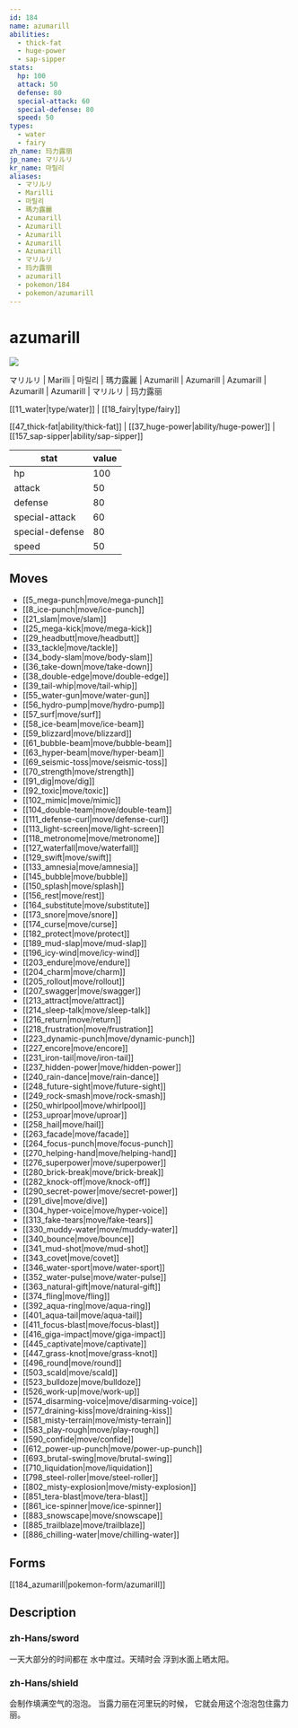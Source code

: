```yaml
---
id: 184
name: azumarill
abilities:
  - thick-fat
  - huge-power
  - sap-sipper
stats:
  hp: 100
  attack: 50
  defense: 80
  special-attack: 60
  special-defense: 80
  speed: 50
types:
  - water
  - fairy
zh_name: 玛力露丽
jp_name: マリルリ
kr_name: 마릴리
aliases:
  - マリルリ
  - Marilli
  - 마릴리
  - 瑪力露麗
  - Azumarill
  - Azumarill
  - Azumarill
  - Azumarill
  - Azumarill
  - マリルリ
  - 玛力露丽
  - azumarill
  - pokemon/184
  - pokemon/azumarill
---
```

# azumarill

![](https://raw.githubusercontent.com/PokeAPI/sprites/master/sprites/pokemon/184.png)

マリルリ | Marilli | 마릴리 | 瑪力露麗 | Azumarill | Azumarill | Azumarill | Azumarill | Azumarill | マリルリ | 玛力露丽

[[11_water|type/water]] | [[18_fairy|type/fairy]]

[[47_thick-fat|ability/thick-fat]] | [[37_huge-power|ability/huge-power]] | [[157_sap-sipper|ability/sap-sipper]]

|stat|value|
|---|---|
|hp|100|
|attack|50|
|defense|80|
|special-attack|60|
|special-defense|80|
|speed|50|


## Moves

- [[5_mega-punch|move/mega-punch]]
- [[8_ice-punch|move/ice-punch]]
- [[21_slam|move/slam]]
- [[25_mega-kick|move/mega-kick]]
- [[29_headbutt|move/headbutt]]
- [[33_tackle|move/tackle]]
- [[34_body-slam|move/body-slam]]
- [[36_take-down|move/take-down]]
- [[38_double-edge|move/double-edge]]
- [[39_tail-whip|move/tail-whip]]
- [[55_water-gun|move/water-gun]]
- [[56_hydro-pump|move/hydro-pump]]
- [[57_surf|move/surf]]
- [[58_ice-beam|move/ice-beam]]
- [[59_blizzard|move/blizzard]]
- [[61_bubble-beam|move/bubble-beam]]
- [[63_hyper-beam|move/hyper-beam]]
- [[69_seismic-toss|move/seismic-toss]]
- [[70_strength|move/strength]]
- [[91_dig|move/dig]]
- [[92_toxic|move/toxic]]
- [[102_mimic|move/mimic]]
- [[104_double-team|move/double-team]]
- [[111_defense-curl|move/defense-curl]]
- [[113_light-screen|move/light-screen]]
- [[118_metronome|move/metronome]]
- [[127_waterfall|move/waterfall]]
- [[129_swift|move/swift]]
- [[133_amnesia|move/amnesia]]
- [[145_bubble|move/bubble]]
- [[150_splash|move/splash]]
- [[156_rest|move/rest]]
- [[164_substitute|move/substitute]]
- [[173_snore|move/snore]]
- [[174_curse|move/curse]]
- [[182_protect|move/protect]]
- [[189_mud-slap|move/mud-slap]]
- [[196_icy-wind|move/icy-wind]]
- [[203_endure|move/endure]]
- [[204_charm|move/charm]]
- [[205_rollout|move/rollout]]
- [[207_swagger|move/swagger]]
- [[213_attract|move/attract]]
- [[214_sleep-talk|move/sleep-talk]]
- [[216_return|move/return]]
- [[218_frustration|move/frustration]]
- [[223_dynamic-punch|move/dynamic-punch]]
- [[227_encore|move/encore]]
- [[231_iron-tail|move/iron-tail]]
- [[237_hidden-power|move/hidden-power]]
- [[240_rain-dance|move/rain-dance]]
- [[248_future-sight|move/future-sight]]
- [[249_rock-smash|move/rock-smash]]
- [[250_whirlpool|move/whirlpool]]
- [[253_uproar|move/uproar]]
- [[258_hail|move/hail]]
- [[263_facade|move/facade]]
- [[264_focus-punch|move/focus-punch]]
- [[270_helping-hand|move/helping-hand]]
- [[276_superpower|move/superpower]]
- [[280_brick-break|move/brick-break]]
- [[282_knock-off|move/knock-off]]
- [[290_secret-power|move/secret-power]]
- [[291_dive|move/dive]]
- [[304_hyper-voice|move/hyper-voice]]
- [[313_fake-tears|move/fake-tears]]
- [[330_muddy-water|move/muddy-water]]
- [[340_bounce|move/bounce]]
- [[341_mud-shot|move/mud-shot]]
- [[343_covet|move/covet]]
- [[346_water-sport|move/water-sport]]
- [[352_water-pulse|move/water-pulse]]
- [[363_natural-gift|move/natural-gift]]
- [[374_fling|move/fling]]
- [[392_aqua-ring|move/aqua-ring]]
- [[401_aqua-tail|move/aqua-tail]]
- [[411_focus-blast|move/focus-blast]]
- [[416_giga-impact|move/giga-impact]]
- [[445_captivate|move/captivate]]
- [[447_grass-knot|move/grass-knot]]
- [[496_round|move/round]]
- [[503_scald|move/scald]]
- [[523_bulldoze|move/bulldoze]]
- [[526_work-up|move/work-up]]
- [[574_disarming-voice|move/disarming-voice]]
- [[577_draining-kiss|move/draining-kiss]]
- [[581_misty-terrain|move/misty-terrain]]
- [[583_play-rough|move/play-rough]]
- [[590_confide|move/confide]]
- [[612_power-up-punch|move/power-up-punch]]
- [[693_brutal-swing|move/brutal-swing]]
- [[710_liquidation|move/liquidation]]
- [[798_steel-roller|move/steel-roller]]
- [[802_misty-explosion|move/misty-explosion]]
- [[851_tera-blast|move/tera-blast]]
- [[861_ice-spinner|move/ice-spinner]]
- [[883_snowscape|move/snowscape]]
- [[885_trailblaze|move/trailblaze]]
- [[886_chilling-water|move/chilling-water]]

## Forms



[[184_azumarill|pokemon-form/azumarill]]

## Description

### zh-Hans/sword

一天大部分的时间都在
水中度过。天晴时会
浮到水面上晒太阳。

### zh-Hans/shield

会制作填满空气的泡泡。
当露力丽在河里玩的时候，
它就会用这个泡泡包住露力丽。

